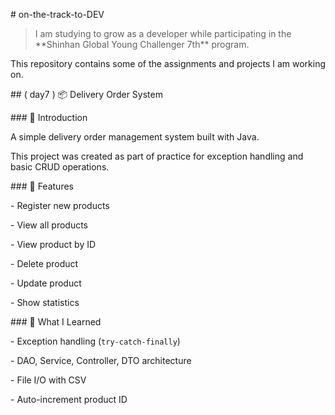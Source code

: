\# on-the-track-to-DEV

> I am studying to grow as a developer while participating in the \*\*Shinhan Global Young Challenger 7th\*\* program.  

This repository contains some of the assignments and projects I am working on.



\## ( day7 ) 📦 Delivery Order System 

\### 📌 Introduction

A simple delivery order management system built with Java.  

This project was created as part of practice for exception handling and basic CRUD operations.



\### 📌 Features

\-   Register new products    

\-   View all products    

\-   View product by ID    

\-   Delete product    

\-   Update product    

\-   Show statistics



\### 📌 What I Learned

\-   Exception handling (`try-catch-finally`)

\-   DAO, Service, Controller, DTO architecture

\-   File I/O with CSV

\-   Auto-increment product ID

